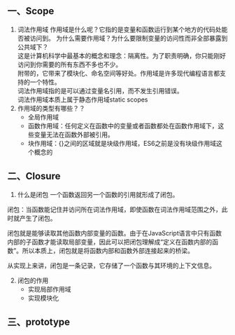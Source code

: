 ## 一、Scope
1. 词法作用域
   作用域是什么呢？它指的是变量和函数运行到某个地方的代码处能否被访问到。
   为什么需要作用域？为什么要限制变量的访问性而非全部暴露到公共域下？  
   这是计算机科学中最基本的概念和理念：隔离性。为了职责明确，你只能刚好访问到你需要的所有东西不多也不少。  
   附带的，它带来了模块化、命名空间等好处。作用域是许多现代编程语言都支持的一个特性。  
   词法作用域指的是可以通过变量名引用，而不发生引用错误。  
   词法作用域本质上属于静态作用域static scopes  
2. 作用域的类型有哪些？？
   + 全局作用域
   + 函数作用域：任何定义在函数中的变量或者函数都处在函数作用域下，这些变量无法在函数外部被引用。
   + 块作用域：{}之间的区域就是块级作用域，ES6之前是没有块级作用域这个概念的

## 二、Closure

1. 什么是闭包 
一个函数返回另一个函数的引用就形成了闭包。  

闭包：当函数能记住并访问所在词法作用域，即使函数在词法作用域范围之外，此时就产生了闭包。  

闭包就是能够读取其他函数内部变量的函数。由于在JavaScript语言中只有函数内部的子函数才能读取局部变量，因此可以把闭包理解成“定义在函数内部的函数”。所以本质上，闭包就是将函数内部和函数外部连接起来的桥梁。  
  
从实现上来讲，闭包是一条记录，它存储了一个函数与其环境的上下文信息。  

2. 闭包的作用  
   + 实现局部作用域
   + 实现模块化

## 三、prototype



